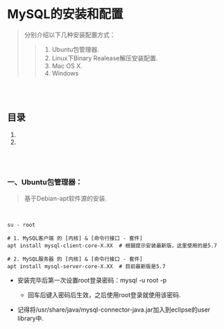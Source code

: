 # MySQL的安装和配置
> 分别介绍以下几种安装配置方式：
>
>> 1. Ubuntu包管理器.
>> 2. Linux下Binary Realease解压安装配置.
>> 3. Mac OS X.
>> 4. Windows

<br><br>

## 目录

1. []()
2. []()

<br><br>

### 一、Ubuntu包管理器：
> 基于Debian-apt软件源的安装.

<br>

```Shell
su - root

# 1. MySQL客户端 的 [内核] & [命令行接口 - 套件]
apt install mysql-client-core-X.XX  # 根据提示安装最新版，这里使用的是5.7

# 2. MySQL服务器 的 [内核] & [命令行接口 - 套件]
apt install mysql-server-core-X.XX  # 目前最新版是5.7
```

- 安装完毕后第一次设置root登录密码：mysql -u root -p
   - 回车后键入密码后生效，之后使用root登录就使用该密码.

- 记得将/usr/share/java/mysql-connector-java.jar加入到eclipse的user library中.
